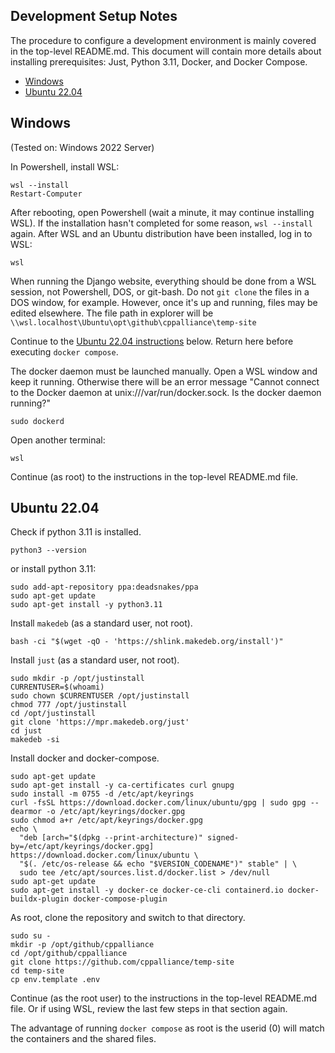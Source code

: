 ## Development Setup Notes

The procedure to configure a development environment is mainly covered in the top-level README.md. This document will contain more details about installing prerequisites: Just, Python 3.11, Docker, and Docker Compose.

- [Windows](#Windows)
- [Ubuntu 22.04](#ubuntu-2204)


## Windows

(Tested on: Windows 2022 Server)

In Powershell, install WSL:
```
wsl --install
Restart-Computer
```

After rebooting, open Powershell (wait a minute, it may continue installing WSL). If the installation hasn't completed for some reason,  `wsl --install` again. After WSL and an Ubuntu distribution have been installed, log in to WSL:
```
wsl
```

When running the Django website, everything should be done from a WSL session, not Powershell, DOS, or git-bash.  Do not `git clone` the files in a DOS window, for example. However, once it's up and running, files may be edited elsewhere. The file path in explorer will be `\\wsl.localhost\Ubuntu\opt\github\cppalliance\temp-site`

Continue to the [Ubuntu 22.04 instructions](#ubuntu-2204) below. Return here before executing `docker compose`.

The docker daemon must be launched manually. Open a WSL window and keep it running. Otherwise there will be an error message "Cannot connect to the Docker daemon at unix:///var/run/docker.sock. Is the docker daemon running?"

```
sudo dockerd
```

Open another terminal:
```
wsl
```

Continue (as root) to the instructions in the top-level README.md file.

## Ubuntu 22.04

Check if python 3.11 is installed.
```
python3 --version
```

or install python 3.11:
```
sudo add-apt-repository ppa:deadsnakes/ppa
sudo apt-get update
sudo apt-get install -y python3.11
```

Install `makedeb` (as a standard user, not root).
```
bash -ci "$(wget -qO - 'https://shlink.makedeb.org/install')"
```

Install `just` (as a standard user, not root).

```
sudo mkdir -p /opt/justinstall
CURRENTUSER=$(whoami)
sudo chown $CURRENTUSER /opt/justinstall
chmod 777 /opt/justinstall
cd /opt/justinstall
git clone 'https://mpr.makedeb.org/just'
cd just
makedeb -si
```

Install docker and docker-compose.
```
sudo apt-get update
sudo apt-get install -y ca-certificates curl gnupg
sudo install -m 0755 -d /etc/apt/keyrings
curl -fsSL https://download.docker.com/linux/ubuntu/gpg | sudo gpg --dearmor -o /etc/apt/keyrings/docker.gpg
sudo chmod a+r /etc/apt/keyrings/docker.gpg
echo \
  "deb [arch="$(dpkg --print-architecture)" signed-by=/etc/apt/keyrings/docker.gpg] https://download.docker.com/linux/ubuntu \
  "$(. /etc/os-release && echo "$VERSION_CODENAME")" stable" | \
  sudo tee /etc/apt/sources.list.d/docker.list > /dev/null
sudo apt-get update
sudo apt-get install -y docker-ce docker-ce-cli containerd.io docker-buildx-plugin docker-compose-plugin
```

As root, clone the repository and switch to that directory.
```
sudo su -
mkdir -p /opt/github/cppalliance
cd /opt/github/cppalliance
git clone https://github.com/cppalliance/temp-site
cd temp-site
cp env.template .env
```

Continue (as the root user) to the instructions in the top-level README.md file. Or if using WSL, review the last few steps in that section again.

The advantage of running `docker compose` as root is the userid (0) will match the containers and the shared files.
